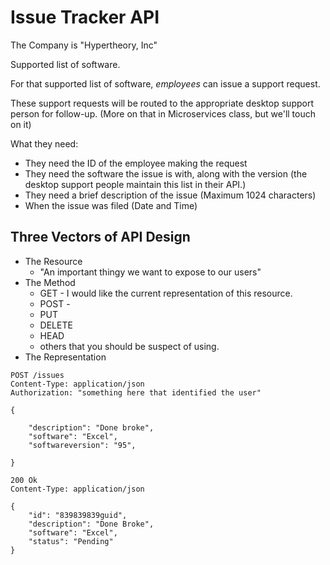 # Issue Tracker API

The Company is "Hypertheory, Inc"

Supported list of software.

For that supported list of software, *employees* can issue a support request.

These support requests will be routed to the appropriate desktop support person for follow-up. (More on that in Microservices class, but we'll touch on it)

What they need:

- They need the ID of the employee making the request
- They need the software the issue is with, along with the version (the desktop support people maintain this list in their API.)
- They need a brief description of the issue (Maximum 1024 characters)
- When the issue was filed (Date and Time)



## Three Vectors of API Design

- The Resource
    - "An important thingy we want to expose to our users"
- The Method
    - GET - I would like the current representation of this resource.
    - POST - 
    - PUT
    - DELETE
    - HEAD
    - others that you should be suspect of using.
- The Representation

```http
POST /issues
Content-Type: application/json
Authorization: "something here that identified the user"

{

    "description": "Done broke",
    "software": "Excel",
    "softwareversion": "95",
   
}
```


```http
200 Ok
Content-Type: application/json

{
    "id": "839839839guid",
    "description": "Done Broke",
    "software": "Excel",
    "status": "Pending"
}

```